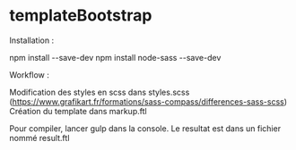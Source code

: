 # templateBootstrap

Installation : 

npm install --save-dev
npm install node-sass --save-dev

Workflow : 

Modification des styles en scss dans styles.scss (https://www.grafikart.fr/formations/sass-compass/differences-sass-scss)
Création du template dans markup.ftl

Pour compiler, lancer gulp dans la console.
Le resultat est dans un fichier nommé result.ftl
